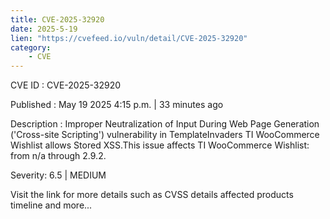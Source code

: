 ```yaml
---
title: CVE-2025-32920
date: 2025-5-19
lien: "https://cvefeed.io/vuln/detail/CVE-2025-32920"
category:
    - CVE
---
```


CVE ID : CVE-2025-32920

Published :  May 19
2025
4:15 p.m. | 33 minutes ago

Description : Improper Neutralization of Input During Web Page Generation ('Cross-site Scripting') vulnerability in TemplateInvaders TI WooCommerce Wishlist allows Stored XSS.This issue affects TI WooCommerce Wishlist: from n/a through 2.9.2.

Severity: 6.5 | MEDIUM

Visit the link for more details
such as CVSS details
affected products
timeline
and more...
